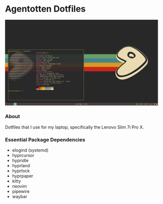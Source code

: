 # Agentotten Dotfiles

![A screenshot of the desktop.](desktop.png)

### About

Dotfiles that I use for my laptop, specifically the Lenovo Slim 7i Pro X.

### Essential Package Dependencies

* elogind (systemd)
* hyprcursor
* hypridle
* hyprland
* hyprlock
* hyprpaper
* kitty
* neovim
* pipewire
* waybar
